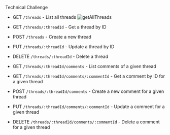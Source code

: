 Technical Challenge


- GET `/threads` - List all threads
![getAllThreads](https://user-images.githubusercontent.com/113346489/234734436-b96a07a3-d9ca-492b-8d80-70e5d6ca61f7.png)

- GET `/threads/:threadId` - Get a thread by ID
- POST `/threads` - Create a new thread
- PUT `/threads/:threadId` - Update a thread by ID
- DELETE `/threads/:threadId` - Delete a thread
- GET `/threads/:threadId/comments` - List comments of a given thread
- GET `/threads/:threadId/comments/:commentId` - Get a comment by ID for a given thread
- POST `/threads/:threadId/comments` - Create a new comment for a given thread
- PUT `/threads/:threadId/comments/:commentId` - Update a comment for a given thread
- DELETE `/threads/:threadId/comments/:commentId` - Delete a comment for a given thread
